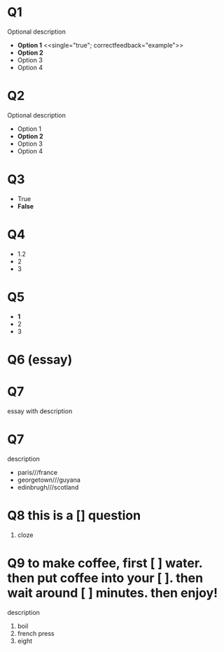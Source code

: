# Q1
Optional description 

- **Option 1** <<single="true"; correctfeedback="example">>
- **Option 2**
- Option 3
- Option 4

# Q2
Optional description 

- Option 1
- **Option 2**
- Option 3
- Option 4


# Q3

- True
- **False**


# Q4

- 1.2
- 2
- 3

# Q5

- **1**
- 2
- 3

# Q6 (essay)


# Q7
essay with description

# Q7
description

- paris///france
- georgetown///guyana
- edinbrugh///scotland

# Q8 this is a [] question

1. cloze


# Q9 to make coffee, first [ ] water. then put coffee into your [ ]. then wait around [ ] minutes. then enjoy!
description

1. boil
2. french press
3. eight